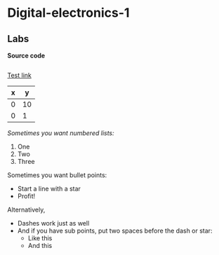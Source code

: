 # Digital-electronics-1

## Labs

**Source code**
```vhdl


```

[Test link]()

x | y
------------ | -------------
0 | 10
0 | 1

*Sometimes you want numbered lists:*

1. One
2. Two
3. Three

Sometimes you want bullet points:

* Start a line with a star
* Profit!

Alternatively,

- Dashes work just as well
- And if you have sub points, put two spaces before the dash or star:
  - Like this
  - And this
